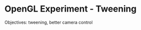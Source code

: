 OpenGL Experiment - Tweening
============================

Objectives: tweening, better camera control
